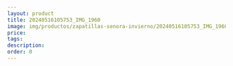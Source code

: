 ```yaml
---
layout: product
title: 20240516105753_IMG_1960
image: img/productos/zapatillas-senora-invierno/20240516105753_IMG_1960.webp
price: 
tags: 
description: 
order: 0
---
```


